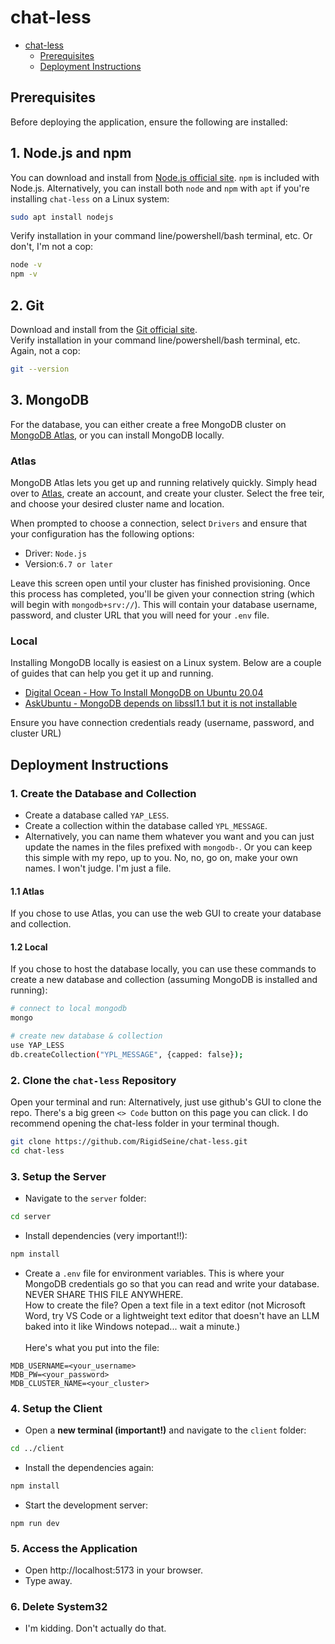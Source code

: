 # chat-less

- [chat-less](#chat-less)
  - [Prerequisites](#prerequisites)
  - [Deployment Instructions](#deployment-instructions)

## Prerequisites
Before deploying the application, ensure the following are installed:

## 1. **Node.js and npm**
You can download and install from [Node.js official site](https://nodejs.org/en/download/package-manager). `npm` is included with Node.js. Alternatively, you can install both `node` and `npm` with `apt` if you're installing `chat-less` on a Linux system:

```bash
sudo apt install nodejs
```

Verify installation in your command line/powershell/bash terminal, etc. Or don't, I'm not a cop:

```bash
node -v
npm -v
```

## 2. **Git**
Download and install from the [Git official site](https://git-scm.com/downloads).\
Verify installation in your command line/powershell/bash terminal, etc. Again, not a cop:
```bash
git --version
```

## 3. **MongoDB**
For the database, you can either create a free MongoDB cluster on [MongoDB Atlas](https://www.mongodb.com/products/platform/atlas-database), or you can install MongoDB locally. 

### Atlas

MongoDB Atlas lets you get up and running relatively quickly. Simply head over to [Atlas](https://www.mongodb.com/products/platform/atlas-database), create an account, and create your cluster. Select the free teir, and choose your desired cluster name and location. 

When prompted to choose a connection, select `Drivers` and ensure that your configuration has the following options:

- Driver: `Node.js`
- Version:`6.7 or later`

Leave this screen open until your cluster has finished provisioning. Once this process has completed, you'll be given your connection string (which will begin with `mongodb+srv://`). This will contain your database username, password, and cluster URL that you will need for your `.env` file. 

### Local

Installing MongoDB locally is easiest on a Linux system. Below are a couple of guides that can help you get it up and running. 

- [Digital Ocean - How To Install MongoDB on Ubuntu 20.04](https://www.digitalocean.com/community/tutorials/how-to-install-mongodb-on-ubuntu-20-04)
- [AskUbuntu - MongoDB depends on libssl1.1 but it is not installable](https://askubuntu.com/questions/1403619/mongodb-install-fails-on-ubuntu-22-04-depends-on-libssl1-1-but-it-is-not-insta)

Ensure you have connection credentials ready (username, password, and cluster URL)

## Deployment Instructions

### 1. **Create the Database and Collection**
  - Create a database called `YAP_LESS`.
  - Create a collection within the database called `YPL_MESSAGE`.
  - Alternatively, you can name them whatever you want and you can just update the names in the files prefixed with `mongodb-`. Or you can keep this simple with my repo, up to you. No, no, go on, make your own names. I won't judge. I'm just a file.

#### 1.1 **Atlas**

If you chose to use Atlas, you can use the web GUI to create your database and collection. 

#### 1.2 **Local**

If you chose to host the database locally, you can use these commands to create a new database and collection (assuming MongoDB is installed and running):

```bash
# connect to local mongodb
mongo

# create new database & collection
use YAP_LESS
db.createCollection("YPL_MESSAGE", {capped: false});
```

### 2. **Clone the `chat-less` Repository**
Open your terminal and run:
Alternatively, just use github's GUI to clone the repo. There's a big green `<> Code` button on this page you can click.
I do recommend opening the chat-less folder in your terminal though.
```bash
git clone https://github.com/RigidSeine/chat-less.git
cd chat-less
```

### 3. **Setup the Server**

  - Navigate to the `server` folder:

  ```bash
  cd server
  ```

  - Install dependencies (very important!!):

```bash
npm install
```
  - Create a `.env` file for environment variables. This is where your MongoDB credentials go so that you can read and write your database.\
  NEVER SHARE THIS FILE ANYWHERE.\
  How to create the file? Open a text file in a text editor (not Microsoft Word, try VS Code or a lightweight text editor that doesn't have an LLM baked into it like Windows notepad... wait a minute.)\
  \
  Here's what you put into the file:
```
MDB_USERNAME=<your_username>
MDB_PW=<your_password>
MDB_CLUSTER_NAME=<your_cluster>
```

### 4. **Setup the Client**
  - Open a **new terminal (important!)** and navigate to the `client` folder:
  ```bash
  cd ../client
  ```

  - Install the dependencies again:
  ```bash
  npm install
  ```

  - Start the development server:
  ```
  npm run dev
  ```

### 5. **Access the Application**
  - Open http://localhost:5173 in your browser.
  - Type away.

### 6. **Delete System32**
  - I'm kidding. Don't actually do that.
